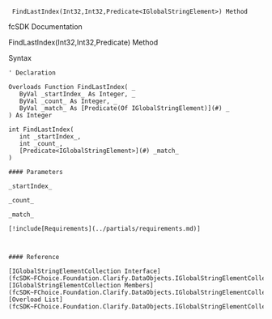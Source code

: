﻿     FindLastIndex(Int32,Int32,Predicate<IGlobalStringElement>) Method                                                   

fcSDK Documentation

FindLastIndex(Int32,Int32,Predicate<IGlobalStringElement>) Method

Syntax

```vbnet
' Declaration

Overloads Function FindLastIndex( _
   ByVal _startIndex_ As Integer, _
   ByVal _count_ As Integer, _
   ByVal _match_ As [Predicate(Of IGlobalStringElement)](#) _
) As Integer

int FindLastIndex( 
   int _startIndex_,
   int _count_,
   [Predicate<IGlobalStringElement>](#) _match_
)

#### Parameters

_startIndex_

_count_

_match_

[!include[Requirements](../partials/requirements.md)]



#### Reference

[IGlobalStringElementCollection Interface](fcSDK~FChoice.Foundation.Clarify.DataObjects.IGlobalStringElementCollection.md)  
[IGlobalStringElementCollection Members](fcSDK~FChoice.Foundation.Clarify.DataObjects.IGlobalStringElementCollection_members.md)  
[Overload List](fcSDK~FChoice.Foundation.Clarify.DataObjects.IGlobalStringElementCollection~FindLastIndex.md)